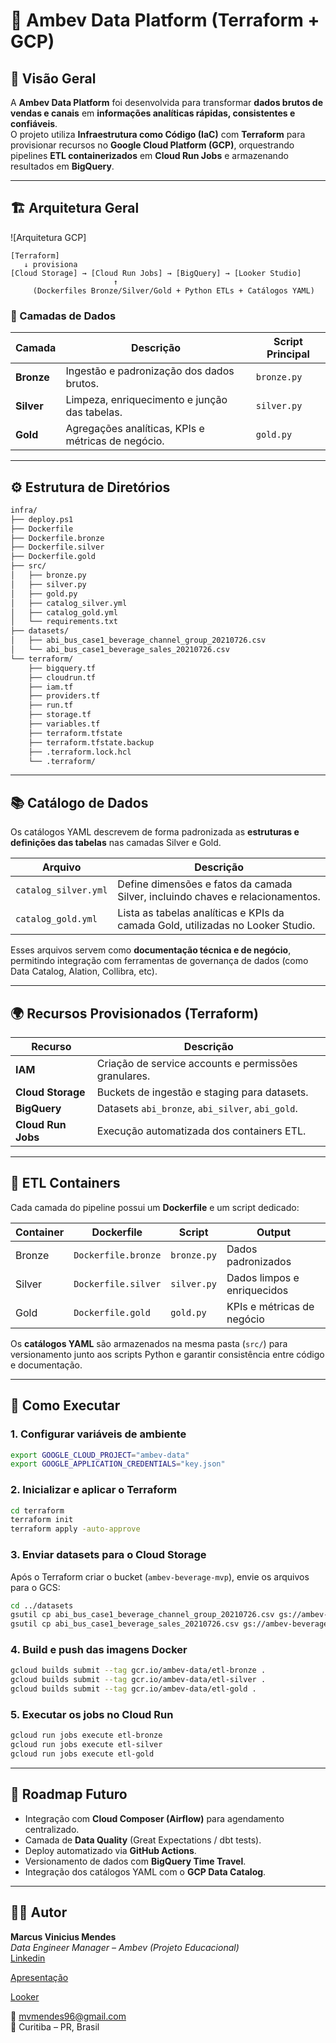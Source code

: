 # 🍺 Ambev Data Platform (Terraform + GCP)

## 🚀 Visão Geral
A **Ambev Data Platform** foi desenvolvida para transformar **dados brutos de vendas e canais** em **informações analíticas rápidas, consistentes e confiáveis**.  
O projeto utiliza **Infraestrutura como Código (IaC)** com **Terraform** para provisionar recursos no **Google Cloud Platform (GCP)**, orquestrando pipelines **ETL containerizados** em **Cloud Run Jobs** e armazenando resultados em **BigQuery**.

---

## 🏗️ Arquitetura Geral

![Arquitetura GCP]

```text
[Terraform]
   ↓ provisiona
[Cloud Storage] → [Cloud Run Jobs] → [BigQuery] → [Looker Studio]
                       ↑
     (Dockerfiles Bronze/Silver/Gold + Python ETLs + Catálogos YAML)
```

### 🔹 Camadas de Dados

| Camada | Descrição | Script Principal |
|--------|------------|------------------|
| **Bronze** | Ingestão e padronização dos dados brutos. | `bronze.py` |
| **Silver** | Limpeza, enriquecimento e junção das tabelas. | `silver.py` |
| **Gold** | Agregações analíticas, KPIs e métricas de negócio. | `gold.py` |

---

## ⚙️ Estrutura de Diretórios

```bash
infra/
├── deploy.ps1
├── Dockerfile
├── Dockerfile.bronze
├── Dockerfile.silver
├── Dockerfile.gold
├── src/
│   ├── bronze.py
│   ├── silver.py
│   ├── gold.py
│   ├── catalog_silver.yml
│   ├── catalog_gold.yml
│   └── requirements.txt
├── datasets/
│   ├── abi_bus_case1_beverage_channel_group_20210726.csv
│   └── abi_bus_case1_beverage_sales_20210726.csv
└── terraform/
    ├── bigquery.tf
    ├── cloudrun.tf
    ├── iam.tf
    ├── providers.tf
    ├── run.tf
    ├── storage.tf
    ├── variables.tf
    ├── terraform.tfstate
    ├── terraform.tfstate.backup
    ├── .terraform.lock.hcl
    └── .terraform/
```

---

## 📚 Catálogo de Dados

Os catálogos YAML descrevem de forma padronizada as **estruturas e definições das tabelas** nas camadas Silver e Gold.

| Arquivo | Descrição |
|----------|------------|
| `catalog_silver.yml` | Define dimensões e fatos da camada Silver, incluindo chaves e relacionamentos. |
| `catalog_gold.yml` | Lista as tabelas analíticas e KPIs da camada Gold, utilizadas no Looker Studio. |

Esses arquivos servem como **documentação técnica e de negócio**, permitindo integração com ferramentas de governança de dados (como Data Catalog, Alation, Collibra, etc).

---

## 🌍 Recursos Provisionados (Terraform)

| Recurso | Descrição |
|----------|------------|
| **IAM** | Criação de service accounts e permissões granulares. |
| **Cloud Storage** | Buckets de ingestão e staging para datasets. |
| **BigQuery** | Datasets `abi_bronze`, `abi_silver`, `abi_gold`. |
| **Cloud Run Jobs** | Execução automatizada dos containers ETL. |

---

## 🧩 ETL Containers

Cada camada do pipeline possui um **Dockerfile** e um script dedicado:

| Container | Dockerfile | Script | Output |
|------------|-------------|---------|---------|
| Bronze | `Dockerfile.bronze` | `bronze.py` | Dados padronizados |
| Silver | `Dockerfile.silver` | `silver.py` | Dados limpos e enriquecidos |
| Gold | `Dockerfile.gold` | `gold.py` | KPIs e métricas de negócio |

Os **catálogos YAML** são armazenados na mesma pasta (`src/`) para versionamento junto aos scripts Python e garantir consistência entre código e documentação.

---

## 🚀 Como Executar

### 1. Configurar variáveis de ambiente
```bash
export GOOGLE_CLOUD_PROJECT="ambev-data"
export GOOGLE_APPLICATION_CREDENTIALS="key.json"
```

### 2. Inicializar e aplicar o Terraform
```bash
cd terraform
terraform init
terraform apply -auto-approve
```

### 3. Enviar datasets para o Cloud Storage
Após o Terraform criar o bucket (`ambev-beverage-mvp`), envie os arquivos para o GCS:

```bash
cd ../datasets
gsutil cp abi_bus_case1_beverage_channel_group_20210726.csv gs://ambev-beverage-mvp/raw/
gsutil cp abi_bus_case1_beverage_sales_20210726.csv gs://ambev-beverage-mvp/raw/
```

### 4. Build e push das imagens Docker
```bash
gcloud builds submit --tag gcr.io/ambev-data/etl-bronze .
gcloud builds submit --tag gcr.io/ambev-data/etl-silver .
gcloud builds submit --tag gcr.io/ambev-data/etl-gold .
```

### 5. Executar os jobs no Cloud Run
```bash
gcloud run jobs execute etl-bronze
gcloud run jobs execute etl-silver
gcloud run jobs execute etl-gold
```

---

## 🧭 Roadmap Futuro
- Integração com **Cloud Composer (Airflow)** para agendamento centralizado.  
- Camada de **Data Quality** (Great Expectations / dbt tests).  
- Deploy automatizado via **GitHub Actions**.  
- Versionamento de dados com **BigQuery Time Travel**.  
- Integração dos catálogos YAML com o **GCP Data Catalog**.

---

## 👨‍💻 Autor
**Marcus Vinicius Mendes**  
_Data Engineer Manager – Ambev (Projeto Educacional)_  
[Linkedin](https://www.linkedin.com/in/marcus-mendes-328542146/)


[Apresentação](https://docs.google.com/presentation/d/1p1ISb4vnGBLcbU-lpSdGDN-VSlXVLQKHwU9vCY1_KWg/edit?slide=id.g39d1e8344bc_0_38#slide=id.g39d1e8344bc_0_38)

[Looker](https://lookerstudio.google.com/u/0/reporting/4de5eb2f-bc81-42d1-8223-eb70cb1b6f3e/page/3v5cF)

📧 mvmendes96@gmail.com  
📍 Curitiba – PR, Brasil  
